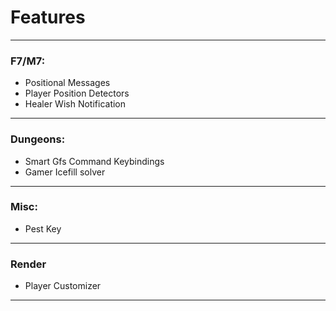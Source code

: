 # Features

--------
### F7/M7:
- Positional Messages
- Player Position Detectors
- Healer Wish Notification
- -----
### Dungeons:
- Smart Gfs Command Keybindings
- Gamer Icefill solver
----
### Misc:
- Pest Key

----
### Render
- Player Customizer

----
